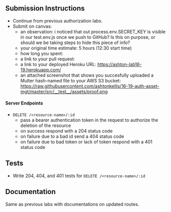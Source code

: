 ## Submission Instructions
* Continue from previous authorization labs.
* Submit on canvas: 
  * an observation: i noticed that out process.env.SECRET_KEY is visible in our test.env.js once we push to GitHub? Is this on purpose, or should we be taking steps to hide this piece of info?
  * your original time estimate: 5 hours (12:30 start time)
  * how long you spent: 
  * a link to your pull request: 
  * a link to your deployed Heroku URL: https://ashton-lab16-19.herokuapp.com/
  * an attached screenshot that shows you succesfully uploaded a Multer hash-named file to your AWS S3 bucket: https://raw.githubusercontent.com/ashtonkellis/16-19-auth-asset-mgt/master/src/__test__/assets/proof.png

#### Server Endpoints

* `DELETE /<resource-name>/:id` 
  * pass a bearer authentication token in the request to authorize the deletion of the resource
  * on success respond with a 204 status code
  * on failure due to a bad id send a 404 status code
  * on failure due to bad token or lack of token respond with a 401 status code
  
## Tests

* Write 204, 404, and 401 tests for `DELETE /<resource-name>/:id`

## Documentation
Same as previous labs with documentations on updated routes. 
